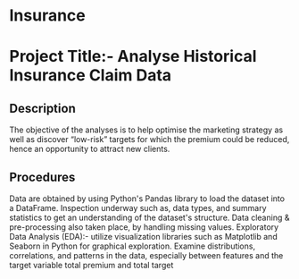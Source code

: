 # Insurance
# Project Title:- Analyse Historical Insurance Claim Data

## Description
The objective of the analyses is to help optimise the marketing strategy as well as discover
“low-risk” targets for which the premium could be reduced, hence an opportunity to attract new clients.

## Procedures
Data are obtained by using Python's Pandas library to load the dataset into a DataFrame. Inspection underway such as, 
data types, and summary statistics to get an understanding of the dataset's structure. Data cleaning & pre-processing 
also taken place, by handling missing values.
Exploratory Data Analysis (EDA):- utilize visualization libraries such as Matplotlib and Seaborn in Python for graphical 
exploration. Examine distributions, correlations, and patterns in the data, especially between features and the target variable total premium and total target
